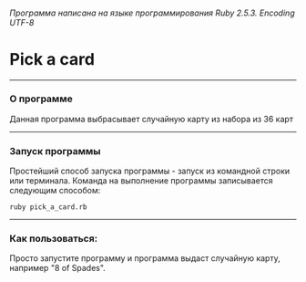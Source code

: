 ###### Программа написана на языке программирования Ruby 2.5.3. Encoding UTF-8
# Pick a card
***
### О программе
Данная программа выбрасывает случайную карту из набора из 36 карт
***
### Запуск программы
Простейший способ запуска программы - запуск из командной строки  или терминала.
Команда на выполнение программы записывается следующим способом:
```
ruby pick_a_card.rb
```
***
### Как пользоваться:
Просто запустите программу и программа выдаст случайную карту, например "8 of Spades".
